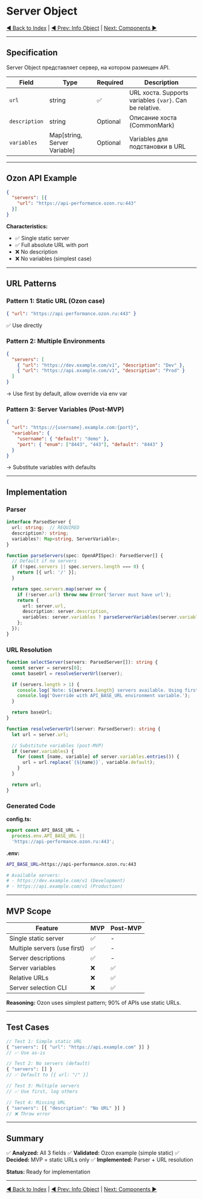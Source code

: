 # Server Object

[◀ Back to Index](./README.md) | [◀ Prev: Info Object](./02-info-object.md) | [Next: Components ▶](./04-components-object.md)

---

## Specification

Server Object представляет сервер, на котором размещен API.

| Field | Type | Required | Description |
|-------|------|----------|-------------|
| `url` | string | ✅ | URL хоста. Supports variables `{var}`. Can be relative. |
| `description` | string | Optional | Описание хоста (CommonMark) |
| `variables` | Map[string, Server Variable] | Optional | Variables для подстановки в URL |

---

## Ozon API Example

```json
{
  "servers": [{
    "url": "https://api-performance.ozon.ru:443"
  }]
}
```

**Characteristics:**
- ✅ Single static server
- ✅ Full absolute URL with port
- ❌ No description
- ❌ No variables (simplest case)

---

## URL Patterns

### Pattern 1: Static URL (Ozon case)
```json
{ "url": "https://api-performance.ozon.ru:443" }
```
✅ Use directly

### Pattern 2: Multiple Environments
```json
{
  "servers": [
    { "url": "https://dev.example.com/v1", "description": "Dev" },
    { "url": "https://api.example.com/v1", "description": "Prod" }
  ]
}
```
→ Use first by default, allow override via env var

### Pattern 3: Server Variables (Post-MVP)
```json
{
  "url": "https://{username}.example.com:{port}",
  "variables": {
    "username": { "default": "demo" },
    "port": { "enum": ["8443", "443"], "default": "8443" }
  }
}
```
→ Substitute variables with defaults

---

## Implementation

### Parser

```typescript
interface ParsedServer {
  url: string;  // REQUIRED
  description?: string;
  variables?: Map<string, ServerVariable>;
}

function parseServers(spec: OpenAPISpec): ParsedServer[] {
  // Default if no servers
  if (!spec.servers || spec.servers.length === 0) {
    return [{ url: '/' }];
  }

  return spec.servers.map(server => {
    if (!server.url) throw new Error('Server must have url');
    return {
      url: server.url,
      description: server.description,
      variables: server.variables ? parseServerVariables(server.variables) : undefined
    };
  });
}
```

### URL Resolution

```typescript
function selectServer(servers: ParsedServer[]): string {
  const server = servers[0];
  const baseUrl = resolveServerUrl(server);

  if (servers.length > 1) {
    console.log(`Note: ${servers.length} servers available. Using first.`);
    console.log('Override with API_BASE_URL environment variable.');
  }

  return baseUrl;
}

function resolveServerUrl(server: ParsedServer): string {
  let url = server.url;

  // Substitute variables (post-MVP)
  if (server.variables) {
    for (const [name, variable] of server.variables.entries()) {
      url = url.replace(`{${name}}`, variable.default);
    }
  }

  return url;
}
```

### Generated Code

**config.ts:**
```typescript
export const API_BASE_URL =
  process.env.API_BASE_URL ||
  'https://api-performance.ozon.ru:443';
```

**.env:**
```bash
API_BASE_URL=https://api-performance.ozon.ru:443

# Available servers:
# - https://dev.example.com/v1 (Development)
# - https://api.example.com/v1 (Production)
```

---

## MVP Scope

| Feature | MVP | Post-MVP |
|---------|-----|----------|
| Single static server | ✅ | - |
| Multiple servers (use first) | ✅ | - |
| Server descriptions | ✅ | - |
| Server variables | ❌ | ✅ |
| Relative URLs | ❌ | ✅ |
| Server selection CLI | ❌ | ✅ |

**Reasoning:** Ozon uses simplest pattern; 90% of APIs use static URLs.

---

## Test Cases

```typescript
// Test 1: Simple static URL
{ "servers": [{ "url": "https://api.example.com" }] }
// ✅ Use as-is

// Test 2: No servers (default)
{ "servers": [] }
// ✅ Default to [{ url: "/" }]

// Test 3: Multiple servers
// ✅ Use first, log others

// Test 4: Missing URL
{ "servers": [{ "description": "No URL" }] }
// ❌ Throw error
```

---

## Summary

✅ **Analyzed:** All 3 fields
✅ **Validated:** Ozon example (simple static)
✅ **Decided:** MVP = static URLs only
✅ **Implemented:** Parser + URL resolution

**Status:** Ready for implementation

---

[◀ Back to Index](./README.md) | [◀ Prev: Info Object](./02-info-object.md) | [Next: Components ▶](./04-components-object.md)
